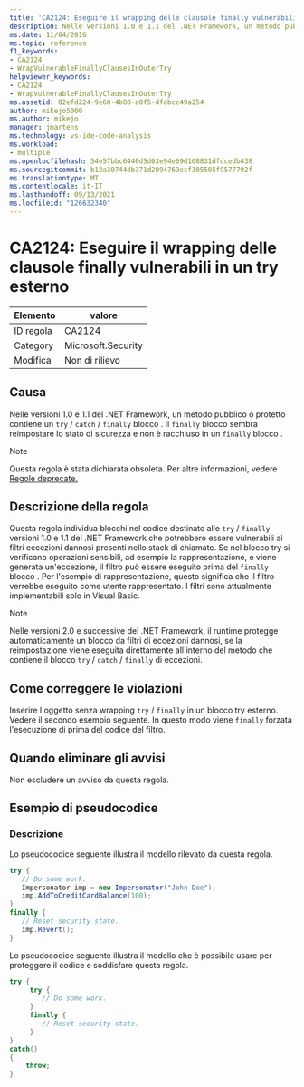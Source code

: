```yaml
---
title: 'CA2124: Eseguire il wrapping delle clausole finally vulnerabili in un try esterno'
description: Nelle versioni 1.0 e 1.1 del .NET Framework, un metodo pubblico o protetto contiene un blocco try/catch/finally. Il blocco finally sembra reimpostare lo stato di sicurezza e non è racchiuso in un blocco finally.
ms.date: 11/04/2016
ms.topic: reference
f1_keywords:
- CA2124
- WrapVulnerableFinallyClausesInOuterTry
helpviewer_keywords:
- CA2124
- WrapVulnerableFinallyClausesInOuterTry
ms.assetid: 82efd224-9e60-4b88-a0f5-dfabcc49a254
author: mikejo5000
ms.author: mikejo
manager: jmartens
ms.technology: vs-ide-code-analysis
ms.workload:
- multiple
ms.openlocfilehash: 54e57bbc6440d5d63e94e69d108831dfdcedb438
ms.sourcegitcommit: b12a38744db371d2894769ecf305585f9577792f
ms.translationtype: MT
ms.contentlocale: it-IT
ms.lasthandoff: 09/13/2021
ms.locfileid: "126632340"
---
```

# <a name="ca2124-wrap-vulnerable-finally-clauses-in-outer-try"></a>CA2124: Eseguire il wrapping delle clausole finally vulnerabili in un try esterno

|Elemento|valore|
|-|-|
|ID regola|CA2124|
|Category|Microsoft.Security|
|Modifica|Non di rilievo|

## <a name="cause"></a>Causa
Nelle versioni 1.0 e 1.1 del .NET Framework, un metodo pubblico o protetto contiene un `try` / `catch` / `finally` blocco . Il `finally` blocco sembra reimpostare lo stato di sicurezza e non è racchiuso in un `finally` blocco .

> [!NOTE]
> Questa regola è stata dichiarata obsoleta. Per altre informazioni, vedere [Regole deprecate.](fxcop-unported-deprecated-rules.md)

## <a name="rule-description"></a>Descrizione della regola
Questa regola individua blocchi nel codice destinato alle `try` / `finally` versioni 1.0 e 1.1 del .NET Framework che potrebbero essere vulnerabili ai filtri eccezioni dannosi presenti nello stack di chiamate. Se nel blocco try si verificano operazioni sensibili, ad esempio la rappresentazione, e viene generata un'eccezione, il filtro può essere eseguito prima del `finally` blocco . Per l'esempio di rappresentazione, questo significa che il filtro verrebbe eseguito come utente rappresentato. I filtri sono attualmente implementabili solo in Visual Basic.

> [!NOTE]
> Nelle versioni 2.0 e successive del .NET Framework, il runtime protegge automaticamente un blocco da filtri di eccezioni dannosi, se la reimpostazione viene eseguita direttamente all'interno del metodo che contiene il blocco `try` / `catch` /  `finally` di eccezioni.

## <a name="how-to-fix-violations"></a>Come correggere le violazioni
Inserire l'oggetto senza wrapping `try` / `finally` in un blocco try esterno. Vedere il secondo esempio seguente. In questo modo viene `finally` forzata l'esecuzione di prima del codice del filtro.

## <a name="when-to-suppress-warnings"></a>Quando eliminare gli avvisi
Non escludere un avviso da questa regola.

## <a name="pseudo-code-example"></a>Esempio di pseudocodice

### <a name="description"></a>Descrizione

Lo pseudocodice seguente illustra il modello rilevato da questa regola.

```csharp
try {
   // Do some work.
   Impersonator imp = new Impersonator("John Doe");
   imp.AddToCreditCardBalance(100);
}
finally {
   // Reset security state.
   imp.Revert();
}
```

Lo pseudocodice seguente illustra il modello che è possibile usare per proteggere il codice e soddisfare questa regola.

```csharp
try {
     try {
        // Do some work.
     }
     finally {
        // Reset security state.
     }
}
catch()
{
    throw;
}
```
